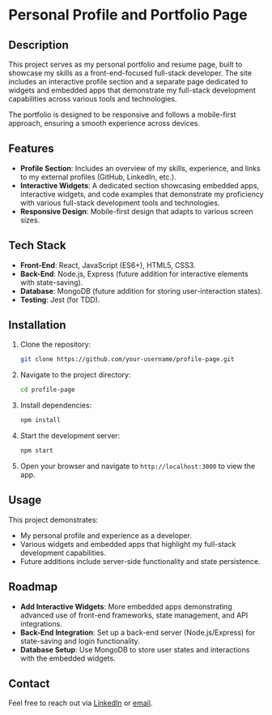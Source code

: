 # Personal Profile and Portfolio Page

## Description

This project serves as my personal portfolio and resume page, built to showcase my skills as a front-end-focused full-stack developer. The site includes an interactive profile section and a separate page dedicated to widgets and embedded apps that demonstrate my full-stack development capabilities across various tools and technologies.

The portfolio is designed to be responsive and follows a mobile-first approach, ensuring a smooth experience across devices.

## Features

- **Profile Section**: Includes an overview of my skills, experience, and links to my external profiles (GitHub, LinkedIn, etc.).
- **Interactive Widgets**: A dedicated section showcasing embedded apps, interactive widgets, and code examples that demonstrate my proficiency with various full-stack development tools and technologies.
- **Responsive Design**: Mobile-first design that adapts to various screen sizes.

## Tech Stack

- **Front-End**: React, JavaScript (ES6+), HTML5, CSS3.
- **Back-End**: Node.js, Express (future addition for interactive elements with state-saving).
- **Database**: MongoDB (future addition for storing user-interaction states).
- **Testing**: Jest (for TDD).

## Installation

1. Clone the repository:
   ```bash
   git clone https://github.com/your-username/profile-page.git
   ```
2. Navigate to the project directory:

   ```bash
   cd profile-page
   ```

3. Install dependencies:

   ```bash
   npm install
   ```

4. Start the development server:

   ```bash
   npm start
   ```

5. Open your browser and navigate to `http://localhost:3000` to view the app.

## Usage

This project demonstrates:

- My personal profile and experience as a developer.
- Various widgets and embedded apps that highlight my full-stack development capabilities.
- Future additions include server-side functionality and state persistence.

## Roadmap

- **Add Interactive Widgets**: More embedded apps demonstrating advanced use of front-end frameworks, state management, and API integrations.
- **Back-End Integration**: Set up a back-end server (Node.js/Express) for state-saving and login functionality.
- **Database Setup**: Use MongoDB to store user states and interactions with the embedded widgets.

## Contact

Feel free to reach out via [LinkedIn](https://www.linkedin.com/in/joshua-adams-061901b6/) or [email](mailto:joshadams554@gmail.com).
